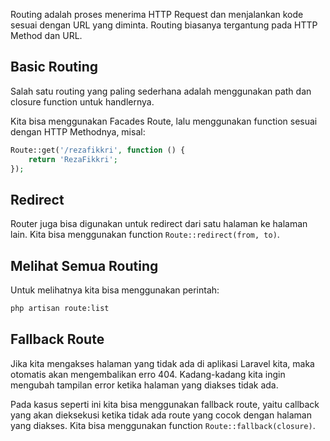 Routing adalah proses menerima HTTP Request dan menjalankan kode sesuai dengan URL yang diminta. Routing biasanya tergantung pada HTTP Method dan URL.

## Basic Routing

Salah satu routing yang paling sederhana adalah menggunakan path dan closure   function untuk handlernya.

Kita bisa menggunakan Facades Route, lalu menggunakan function sesuai dengan HTTP Methodnya, misal:

```php
Route::get('/rezafikkri', function () {
    return 'RezaFikkri';
});
```

## Redirect

Router juga bisa digunakan untuk redirect dari satu halaman ke halaman lain. Kita bisa menggunakan function `Route::redirect(from, to)`.

## Melihat Semua Routing

Untuk melihatnya kita bisa menggunakan perintah:

```bash
php artisan route:list
```

## Fallback Route

Jika kita mengakses halaman yang tidak ada di aplikasi Laravel kita, maka otomatis akan mengembalikan erro 404. Kadang-kadang kita ingin mengubah tampilan error ketika halaman yang diakses tidak ada.

Pada kasus seperti ini kita bisa menggunakan fallback route, yaitu callback yang akan dieksekusi ketika tidak ada route yang cocok dengan halaman yang diakses. Kita bisa menggunakan function `Route::fallback(closure)`.